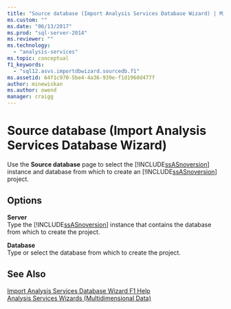 ```yaml
---
title: "Source database (Import Analysis Services Database Wizard) | Microsoft Docs"
ms.custom: ""
ms.date: "06/13/2017"
ms.prod: "sql-server-2014"
ms.reviewer: ""
ms.technology: 
  - "analysis-services"
ms.topic: conceptual
f1_keywords: 
  - "sql12.asvs.importdbwizard.sourcedb.f1"
ms.assetid: 64f1c970-5be4-4a36-939e-f1d1960d477f
author: minewiskan
ms.author: owend
manager: craigg
---
```

# Source database (Import Analysis Services Database Wizard)
  Use the **Source database** page to select the [!INCLUDE[ssASnoversion](../includes/ssasnoversion-md.md)] instance and database from which to create an [!INCLUDE[ssASnoversion](../includes/ssasnoversion-md.md)] project.  
  
## Options  
 **Server**  
 Type the [!INCLUDE[ssASnoversion](../includes/ssasnoversion-md.md)] instance that contains the database from which to create the project.  
  
 **Database**  
 Type or select the database from which to create the project.  
  
## See Also  
 [Import Analysis Services Database Wizard F1 Help](import-analysis-services-database-wizard-f1-help.md)   
 [Analysis Services Wizards &#40;Multidimensional Data&#41;](analysis-services-wizards-multidimensional-data.md)  
  
  
